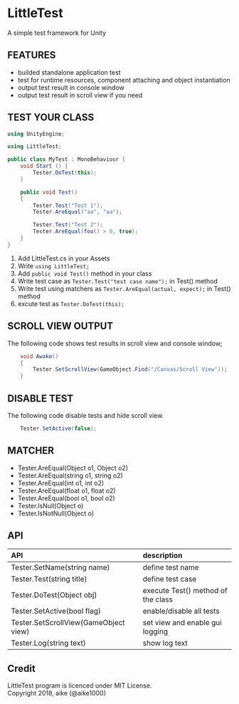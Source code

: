 LittleTest
===
A simple test framework for Unity

## FEATURES
 - builded standalone application test
 - test for runtime resources, component attaching and object instantiation
 - output test result in console window
 - output test result in scroll view if you need


## TEST YOUR CLASS

```cs
using UnityEngine;

using LittleTest;

public class MyTest : MonoBehaviour {
    void Start () {
        Tester.DoTest(this);
    }

    public void Test()
    {
        Tester.Test("Test 1");
        Tester.AreEqual("aa", "aa");

        Tester.Test("Test 2");
        Tester.AreEqual(foo() > 0, true);
    }
}

```

 1. Add LittleTest.cs in your Assets
 1. Write `using LittleTest;`
 1. Add `public void Test()` method in your class
 1. Write test case as `Tester.Test("test case name");` in Test() method
 1. Write test using matchers as `Tester.AreEqual(actual, expect);` in Test() method
 1. excute test as `Tester.DoTest(this);`


## SCROLL VIEW OUTPUT
The following code shows test results in scroll view and console window;

```cs
    void Awake()
    {
        Tester.SetScrollView(GameObject.Find("/Canvas/Scroll View"));
    }
```

## DISABLE TEST
The following code disable tests and hide scroll view.

```cs
    Tester.SetActive(false);
```

## MATCHER
 - Tester.AreEqual(Object o1, Object o2)
 - Tester.AreEqual(string o1, string o2)
 - Tester.AreEqual(int o1, int o2)
 - Tester.AreEqual(float o1, float o2)
 - Tester.AreEqual(bool o1, bool o2)
 - Tester.IsNull(Object o)
 - Tester.IsNotNull(Object o)

## API
| API | description |
|:----|:------------|
| Tester.SetName(string name) | define test name |
| Tester.Test(string title) | define test case |
| Tester.DoTest(Object obj) | execute Test() method of the class |
| Tester.SetActive(bool flag) | enable/disable all tests |
| Tester.SetScrollView(GameObject view) | set view and enable gui logging |
| Tester.Log(string text) | show log text |

## Credit
LittleTest program is licenced under MIT License.  
Copyright 2018, aike (@aike1000)
